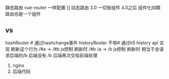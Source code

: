 ##
静态路由  vue-router 一样配置 []
动态路由  3.0
一切皆组件
4.0之后  组件化四期   路由也是一个组件


## vs
hashRouter   #    通过hashchange事件
historyRouter  不带#  通过h5 history api 实现
刷新这个行为
/#a -> /#b  js控制   刷新时 /#b
/a -> /b  js控制   刷新时   相当于会请求后端的/b   后端没有 /b
后端再次交给前端处理
1. nginx
2. 后端代码  